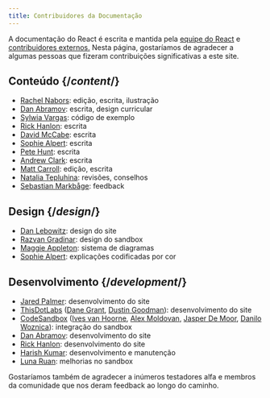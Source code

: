 ```yaml
---
title: Contribuidores da Documentação
---
```


<Intro>

A documentação do React é escrita e mantida pela [equipe do React](/community/team) e [contribuidores externos.](https://github.com/reactjs/react.dev/graphs/contributors) Nesta página, gostaríamos de agradecer a algumas pessoas que fizeram contribuições significativas a este site.

</Intro>

## Conteúdo {/*content*/}

* [Rachel Nabors](https://twitter.com/RachelNabors): edição, escrita, ilustração
* [Dan Abramov](https://twitter.com/dan_abramov): escrita, design curricular
* [Sylwia Vargas](https://twitter.com/SylwiaVargas): código de exemplo
* [Rick Hanlon](https://twitter.com/rickhanlonii): escrita
* [David McCabe](https://twitter.com/mcc_abe): escrita
* [Sophie Alpert](https://twitter.com/sophiebits): escrita
* [Pete Hunt](https://twitter.com/floydophone): escrita
* [Andrew Clark](https://twitter.com/acdlite): escrita
* [Matt Carroll](https://twitter.com/mattcarrollcode): edição, escrita
* [Natalia Tepluhina](https://twitter.com/n_tepluhina): revisões, conselhos
* [Sebastian Markbåge](https://twitter.com/sebmarkbage): feedback

## Design {/*design*/}

* [Dan Lebowitz](https://twitter.com/lebo): design do site
* [Razvan Gradinar](https://dribbble.com/GradinarRazvan): design do sandbox
* [Maggie Appleton](https://maggieappleton.com/): sistema de diagramas
* [Sophie Alpert](https://twitter.com/sophiebits): explicações codificadas por cor

## Desenvolvimento {/*development*/}

* [Jared Palmer](https://twitter.com/jaredpalmer): desenvolvimento do site
* [ThisDotLabs](https://www.thisdot.co/) ([Dane Grant](https://twitter.com/danecando), [Dustin Goodman](https://twitter.com/dustinsgoodman)): desenvolvimento do site
* [CodeSandbox](https://codesandbox.io/) ([Ives van Hoorne](https://twitter.com/CompuIves), [Alex Moldovan](https://twitter.com/alexnmoldovan), [Jasper De Moor](https://twitter.com/JasperDeMoor), [Danilo Woznica](https://twitter.com/danilowoz)): integração do sandbox
* [Dan Abramov](https://twitter.com/dan_abramov): desenvolvimento do site
* [Rick Hanlon](https://twitter.com/rickhanlonii): desenvolvimento do site
* [Harish Kumar](https://www.strek.in/): desenvolvimento e manutenção
* [Luna Ruan](https://twitter.com/lunaruan): melhorias no sandbox

Gostaríamos também de agradecer a inúmeros testadores alfa e membros da comunidade que nos deram feedback ao longo do caminho.
